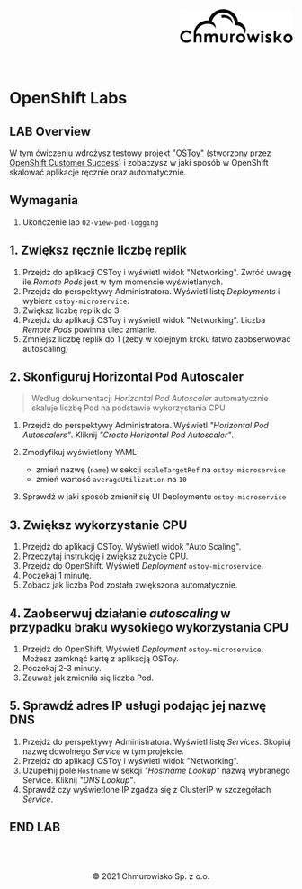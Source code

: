 <img src="../../../img/logo.png" alt="Chmurowisko logo" width="200"  align="right">
<br><br>
<br><br>
<br><br>

# OpenShift Labs

## LAB Overview

W tym ćwiczeniu wdrożysz testowy projekt ["OSToy"](https://github.com/openshift-cs/ostoy) (stworzony przez [OpenShift Customer Success](https://github.com/openshift-cs)) i zobaczysz w jaki sposób w OpenShift skalować aplikacje ręcznie oraz automatycznie.

## Wymagania

1. Ukończenie lab `02-view-pod-logging`

## 1. Zwiększ ręcznie liczbę replik

1. Przejdź do aplikacji OSToy i wyświetl widok "Networking". Zwróć uwagę ile _Remote Pods_ jest w tym momencie wyświetlanych.
1. Przejdź do perspektywy Administratora. Wyświetl listę _Deployments_ i wybierz `ostoy-microservice`.
1. Zwiększ liczbę replik do 3.
1. Przejdź do aplikacji OSToy i wyświetl widok "Networking". Liczba _Remote Pods_ powinna ulec zmianie.
1. Zmniejsz liczbę replik do 1 (żeby w kolejnym kroku łatwo zaobserwować autoscaling)

## 2. Skonfiguruj Horizontal Pod Autoscaler

> Według dokumentacji _Horizontal Pod Autoscaler_ automatycznie skaluje liczbę Pod na podstawie wykorzystania CPU

1. Przejdź do perspektywy Administratora. Wyświetl _"Horizontal Pod Autoscalers"_. Kliknij _"Create Horizontal Pod Autoscaler"_.
1. Zmodyfikuj wyświetlony YAML:

   - zmień nazwę (`name`) w sekcji `scaleTargetRef` na `ostoy-microservice`
   - zmień wartość `averageUtilization` na `10`

1. Sprawdź w jaki sposób zmienił się UI Deploymentu `ostoy-microservice`

## 3. Zwiększ wykorzystanie CPU

1. Przejdź do aplikacji OSToy. Wyświetl widok "Auto Scaling".
1. Przeczytaj instrukcję i zwiększ zużycie CPU.
1. Przejdź do OpenShift. Wyświetl _Deployment_ `ostoy-microservice`.
1. Poczekaj 1 minutę.
1. Zobacz jak liczba Pod została zwiększona automatycznie.

## 4. Zaobserwuj działanie _autoscaling_ w przypadku braku wysokiego wykorzystania CPU

1. Przejdź do OpenShift. Wyświetl _Deployment_ `ostoy-microservice`. Możesz zamknąć kartę z aplikacją OSToy.
1. Poczekaj 2-3 minuty.
1. Zauważ jak zmieniła się liczba Pod.

## 5. Sprawdź adres IP usługi podając jej nazwę DNS

1. Przejdź do perspektywy Administratora. Wyświetl listę _Services_. Skopiuj nazwę dowolnego _Service_ w tym projekcie.
1. Przejdź do aplikacji OSToy i wyświetl widok "Networking".
1. Uzupełnij pole `Hostname` w sekcji _"Hostname Lookup"_ nazwą wybranego Service. Kliknij _"DNS Lookup"_.
1. Sprawdź czy wyświetlone IP zgadza się z ClusterIP w szczegółach _Service_.

## END LAB

<br><br>

<center><p>&copy; 2021 Chmurowisko Sp. z o.o.<p></center>
